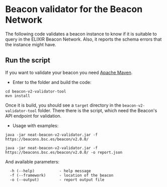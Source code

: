 # Beacon validator for the Beacon Network

The following code validates a beacon instance to know if it is suitable to query in the ELIXIR Beacon Network. Also, it reports the schema errors that the instance might have.

## Run the script

If you want to validate your beacon you need [Apache Maven](https://maven.apache.org/index.html).

- Enter to the folder and build the code:

```
cd beacon-v2-validator-tool
mvn install
```

Once it is build, you should see a `target` directory in the `beacon-v2-validator-tool` folder. There there is the script, which need the Beacon's API endpoint for validation.

- Usage with examples:

```
java -jar neat-beacon-v2-validator.jar -f https://beacons.bsc.es/beacon/v2.0.0/

java -jar neat-beacon-v2-validator.jar -f https://beacons.bsc.es/beacon/v2.0.0/ -o report.json
```

And available parameters:

```
  -h (--help)           - help message
  -f (--framework)      - location of the beacon
  -o (--output)         - report output file
```

